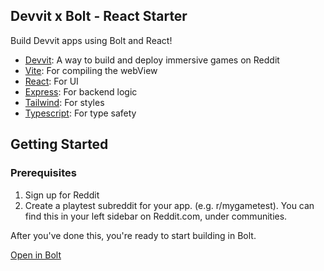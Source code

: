 ## Devvit x Bolt - React Starter

Build Devvit apps using Bolt and React!

- [Devvit](https://developers.reddit.com/): A way to build and deploy immersive games on Reddit
- [Vite](https://vite.dev/): For compiling the webView
- [React](https://react.dev/): For UI
- [Express](https://expressjs.com/): For backend logic
- [Tailwind](https://tailwindcss.com/): For styles
- [Typescript](https://www.typescriptlang.org/): For type safety

## Getting Started
### Prerequisites
1. Sign up for Reddit
2. Create a playtest subreddit for your app. (e.g. r/mygametest). You can find this in your left sidebar on Reddit.com, under communities.

After you've done this, you're ready to start building in Bolt.

[Open in Bolt](https://bolt.new/github.com/cedaraspen/bolt-devvit-react)
